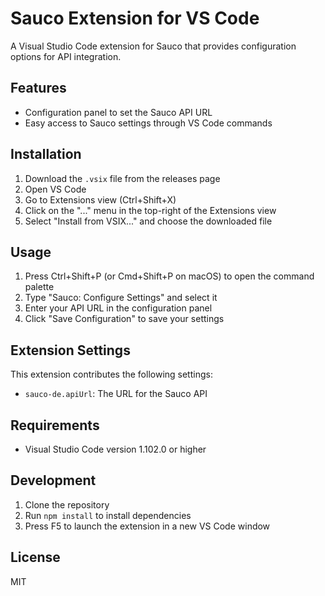 # Sauco Extension for VS Code

A Visual Studio Code extension for Sauco that provides configuration options for API integration.

## Features

- Configuration panel to set the Sauco API URL
- Easy access to Sauco settings through VS Code commands

## Installation

1. Download the `.vsix` file from the releases page
2. Open VS Code
3. Go to Extensions view (Ctrl+Shift+X)
4. Click on the "..." menu in the top-right of the Extensions view
5. Select "Install from VSIX..." and choose the downloaded file

## Usage

1. Press Ctrl+Shift+P (or Cmd+Shift+P on macOS) to open the command palette
2. Type "Sauco: Configure Settings" and select it
3. Enter your API URL in the configuration panel
4. Click "Save Configuration" to save your settings

## Extension Settings

This extension contributes the following settings:

* `sauco-de.apiUrl`: The URL for the Sauco API

## Requirements

- Visual Studio Code version 1.102.0 or higher

## Development

1. Clone the repository
2. Run `npm install` to install dependencies
3. Press F5 to launch the extension in a new VS Code window

## License

MIT
